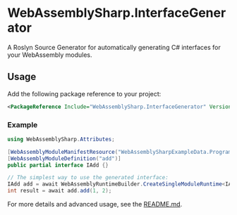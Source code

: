 # WebAssemblySharp.InterfaceGenerator

A Roslyn Source Generator for automatically generating C# interfaces for your WebAssembly modules.

## Usage

Add the following package reference to your project:

```xml
<PackageReference Include="WebAssemblySharp.InterfaceGenerator" Version="VersionToUse" OutputItemType="Analyzer" ReferenceOutputAssembly="false" Aliases="InternalWasmSourceGenerator"/>
```

### Example

```csharp
using WebAssemblySharp.Attributes;

[WebAssemblyModuleManifestResource("WebAssemblySharpExampleData.Programms.add.wasm", typeof(WebAssemblyExamples))]
[WebAssemblyModuleDefinition("add")]
public partial interface IAdd {}

// The simplest way to use the generated interface:
IAdd add = await WebAssemblyRuntimeBuilder.CreateSingleModuleRuntime<IAdd>();
int result = await add.add(1, 2);
```

For more details and advanced usage, see the [README.md](https://github.com/WebAssemblySharp/WebAssemblySharp/).
